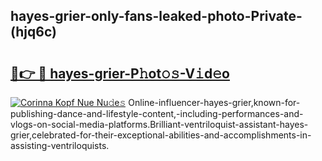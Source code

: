 ## hayes-grier-only-fans​-leaked-photo​-Private-(hjq6c)


# <h2><a href="https://mediaupload.pro?title=hayes-grier&ref=git">🔗👉 🔴 hayes-grier-P𝚑ot𝚘𝚜-V𝚒d𝚎o</a></h2>

[![Corinna Kopf Nue Nu𝚍e𝚜](https://i.imgur.com/0qMVB7G.gif)](https://mediaupload.pro?title=hayes-grier&ref=git)
Online-influencer-hayes-grier,known-for-publishing-dance-and-lifestyle-content,-including-performances-and-vlogs-on-social-media-platforms.Brilliant-ventriloquist-assistant-hayes-grier,celebrated-for-their-exceptional-abilities-and-accomplishments-in-assisting-ventriloquists.  